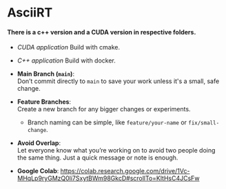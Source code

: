 # AsciiRT
#### There is a c++ version and a CUDA version in respective folders.

- *CUDA application*
Build with cmake.
- *C++ application*
Build with docker.
- **Main Branch (`main`)**:  
  Don’t commit directly to `main` to save your work unless it's a small, safe change.
  
- **Feature Branches**:  
  Create a new branch for any bigger changes or experiments. 
  - Branch naming can be simple, like `feature/your-name` or `fix/small-change`.

- **Avoid Overlap**:  
  Let everyone know what you’re working on to avoid two people doing the same thing. Just a quick message or note is enough.

- **Google Colab**:
  https://colab.research.google.com/drive/1Vc-MHqLp9ryGMzQ0li7SxytBWm98GkcD#scrollTo=KltHsC4JCsFw
